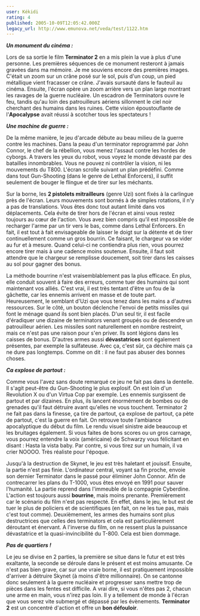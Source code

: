 ```yaml
---
user: Kékidi
rating: 4
published: 2005-10-09T12:05:42.000Z
legacy_url: http://www.emunova.net/veda/test/1122.htm
---
```

_**Un monument du cinéma :**_  

  

Lors de sa sortie le film **Terminator 2** en a mis plein la vue à plus d'une personne. Les premières séquences de ce monument resteront à jamais gravées dans ma mémoire. Je me souviens encore des premières images. C'était un zoom sur un crâne posé sur le sol, puis d'un coup, un pied métallique vient fracasser ce crâne. J'avais sursauté dans le fauteuil au cinéma. Ensuite, l'écran opère un zoom arrière vers un plan large montrant les ravages de la guerre nucléaire. Un escadron de Terminators ouvre le feu, tandis qu'au loin des patrouilleurs aériens sillonnent le ciel noir cherchant des humains dans les ruines. Cette vision époustouflante de l'**Apocalypse** avait réussi à scotcher tous les spectateurs !  

  

_**Une machine de guerre :**_  

  

De la même manière, le jeu d'arcade débute au beau milieu de la guerre contre les machines. Dans la peau d'un terminator reprogrammé par John Connor, le chef de la rébellion, vous menez l'assaut contre les hordes de cyborgs. A travers les yeux du robot, vous voyez le monde dévasté par des batailles innombrables. Vous ne pouvez ni contrôler la vision, ni les mouvements du T800\. L'écran scrolle suivant un plan prédéfini. Comme dans tout Gun-Shooting (dans le genre de Lethal Enforcers), il suffit seulement de bouger le flingue et de tirer sur les méchants.  

  

Sur la borne, les **2 pistolets mitrailleurs** (genre Uzi) sont fixés à la carlingue près de l'écran. Leurs mouvements sont bornés à de simples rotations, il n'y a pas de translations. Vous êtes donc tout autant limité dans vos déplacements. Cela évite de tirer hors de l'écran et ainsi vous restez toujours au cœur de l'action. Vous avez bien compris qu'il est impossible de recharger l'arme par un tir vers le bas, comme dans Lethal Enforcers. En fait, il est tout à fait envisageable de laisser le doigt sur la détente et de tirer continuellement comme un gros bourrin. Ce faisant, le chargeur va se vider au fur et à mesure. Quand celui-ci ne contiendra plus rien, vous pourrez encore tirer mais à une cadence moins soutenue. Ensuite, il faut soit attendre que le chargeur se remplisse doucement, soit tirer dans les caisses au sol pour gagner des bonus.  

  

La méthode bourrine n'est vraisemblablement pas la plus efficace. En plus, elle conduit souvent à faire des erreurs, comme tuer des humains qui sont maintenant vos alliés. C'est vrai, il est très tentant d'être un fou de la gâchette, car les ennemis arrivent en masse et de toute part. Heureusement, le semblant d'Uzi que vous tenez dans les mains a d'autres ressources. Sur le côté, un bouton déclenche l'envoi de petits missiles qui font le ménage quand ils sont bien placés. D'un seul tir, il est facile d'éradiquer une dizaine de terminators venant groupés ou de descendre un patrouilleur aérien. Les missiles sont naturellement en nombre restreint, mais ce n'est pas une raison pour s'en priver. Ils sont légions dans les caisses de bonus. D'autres armes aussi **dévastatrices** sont également présentes, par exemple la sulfateuse. Avec ça, c'est sûr, ça déchire mais ça ne dure pas longtemps. Comme on dit : il ne faut pas abuser des bonnes choses.  

  

_**Ca explose de partout :**_  

  

Comme vous l'avez sans doute remarqué ce jeu ne fait pas dans la dentelle. Il s'agit peut-être du Gun-Shooting le plus explosif. On est loin d'un Revolution X ou d'un Virtua Cop par exemple. Les ennemis surgissent de partout et par dizaines. En plus, ils lancent énormément de bombes ou de grenades qu'il faut détruire avant qu'elles ne vous touchent. Terminator 2 ne fait pas dans la finesse, ça tire de partout, ça explose de partout, ça pète de partout, c'est la guerre en fait. On retrouve toute l'ambiance apocalyptique du début du film. Le rendu visuel sinistre aide beaucoup et les bruitages également. Si vous faites de bons scores ou un gros carnage, vous pourrez entendre la voix (américaine) de Schwarzy vous félicitant en disant : Hasta la vista baby. Par contre, si vous tirez sur un humain, il va crier NOOOO. Très réaliste pour l'époque.  

  

Jusqu'à la destruction de Skynet, le jeu est très haletant et jouissif. Ensuite, la partie n'est pas finie. L'ordinateur central, voyant sa fin proche, envoie son dernier Terminator dans le passé pour éliminer John Connor. Afin de contrecarrer les plans du T-1000, vous êtes envoyé en 1991 pour sauver l'humanité. La partie reprend dans l'immeuble de la compagnie Cyberdine. L'action est toujours aussi **bourrine**, mais moins prenante. Premièrement car le scénario du film n'est pas respecté. En effet, dans le jeu, le but est de tuer le plus de policiers et de scientifiques (en fait, on ne les tue pas, mais c'est tout comme). Deuxièmement, les armes des humains sont plus destructrices que celles des terminators et cela est particulièrement déroutant et énervant. A l'inverse du film, on ne ressent plus la puissance dévastatrice et la quasi-invincibilité du T-800\. Cela est bien dommage.  

  

_**Pas de quartiers !**_  

  

Le jeu se divise en 2 parties, la première se situe dans le futur et est très exaltante, la seconde se déroule dans le présent et est moins amusante. Ce n'est pas bien grave, car sur une vraie borne, il est pratiquement impossible d'arriver à détruire Skynet (à moins d'être millionnaire). On se cantonne donc seulement à la guerre nucléaire et progresser sans mettre trop de pièces dans les fentes est difficile. A vrai dire, si vous n'êtes pas 2, chacun une arme en main, vous n'irez pas loin. Il y a tellement de monde à l'écran que vous serez vite submergé et dépassé par les évènements. **Terminator 2** est un concentré d'action et offre un **bon défouloir**.